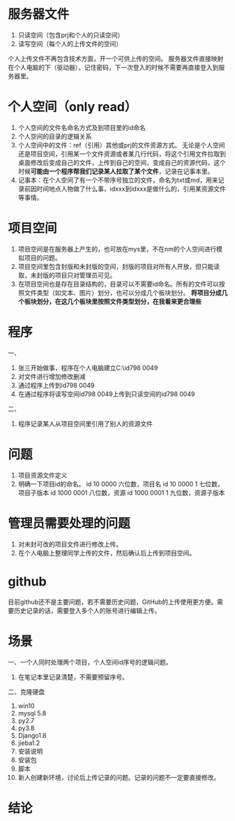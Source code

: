 # 服务器文件  
1. 只读空间（包含prj和个人的只读空间）
2. 读写空间（每个人的上传文件的空间）

个人上传文件不再包含技术方面，开一个可供上传的空间。
服务器文件直接映射在个人电脑的下（驱动器），记住密码，下一次登入的时候不需要再直接登入到服务器里。

# 个人空间（only read）  
1. 个人空间的文件名命名方式及到项目里的id命名
2. 个人空间的目录的逻辑关系
3. 个人空间中的文件：ref（引用）其他或prj的文件资源方式。
无论是个人空间还是项目空间，引用某一个文件资源或者某几行代码，将这个引用文件拉取到桌面修改后变成自己的文件，上传到自己的空间，变成自己的资源代码，这个时候**可能由一个程序帮我们记录某人拉取了某个文件**，记录在记事本里。
4. 记事本：在个人空间了有一个不带序号独立的文件，命名为txt或md，用来记录前因时间地点人物做了什么事，idxxx到idxxx是做什么的，引用某资源文件等事情。

# 项目空间  
1. 项目空间是在服务器上产生的，也可放在mys里，不在nm的个人空间进行模拟项目的问题。
2. 项目空间里包含封版和未封版的空间，封版的项目对所有人开放，但只能读取，未封版的项目只对管理员可见。
3. 在项目空间也是存在目录结构的，目录可以不需要id命名。所有的文件可以按照文件类型（如文本、图片）划分，也可以分成几个板块划分。
   **将项目分成几个板块划分，在这几个板块里按照文件类型划分，在我看来更合理些**

# 程序  
一、  
1. 张三开始做事，程序在个人电脑建立C:\id798 0049
2. 对文件进行增加修改删减
3. 通过程序上传到id798 0049
4. 在通过程序将读写空间id798 0049上传到只读空间的id798 0049

二、  
1. 程序记录某人从项目空间里引用了别人的资源文件

# 问题  
1. 项目资源文件定义
2. 明确一下项目id的命名。
id 10 0000  六位数，项目名
id 10 0000 1  七位数，项目子版本
id 1000 0001  八位数，资源
id 1000 0001 1  九位数，资源子版本

# 管理员需要处理的问题  
1. 对未封可改的项目文件进行修改上传。
2. 在个人电脑上整理同学上传的文件，然后确认后上传到项目空间。

# github  
目前github还不是主要问题，若不需要历史问题，GitHub的上传使用更方便。需要历史记录的话，需要登入多个人的账号进行编辑上传。

# 场景  
一、一个人同时处理两个项目，个人空间id序号的逻辑问题。  
1. 在笔记本里记录清楚，不需要预留序号。

二、克隆硬盘  
1. win10
2. mysql 5.8
3. py2.7
4. py3.8
5. Django1.8
6. jieba1.2
7. 安装说明
8. 安装包
9. 脚本
10. 新人创建新环境，讨论后上传记录的问题。记录的问题不一定要直接修改。

# 结论  



